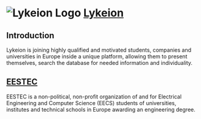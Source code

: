 ![Lykeion Logo](https://pithos.grnet.gr/pithos/rest/el08036@ntua.gr/files/EESTEC/board/chairman+BA/Lykeion/lykeion-banner-v2.gif)
[Lykeion](http://lykeion.eestec.net)
==================================

Introduction
---------------------
Lykeion is joining highly qualified and motivated students, companies and
universities in Europe inside a unique platform, allowing them to present
themselves, search the database for needed information and individuality.


[EESTEC](http:/eestec.net)
--------------------------

EESTEC is a non-political, non-profit organization of and for Electrical
Engineering and Computer Science (EECS) students of universities, institutes and
technical schools in Europe awarding an engineering degree.




